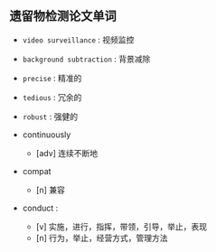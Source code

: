 ## 遗留物检测论文单词

+ `video surveillance` : 视频监控

+ `background subtraction` : 背景减除

+ `precise` : 精准的

+ `tedious` : 冗余的

+ `robust` : 强健的

+ continuously
  + [adv] 连续不断地

+ compat 
  + [n] 兼容

+ conduct : 
  + [v] 实施，进行，指挥，带领，引导，举止，表现
  + [n] 行为，举止，经营方式，管理方法